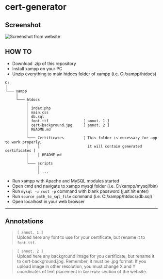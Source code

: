 # cert-generator

## Screenshot

![Screenshot from website]([https://ibb.co/9Yf5S6n](https://i.ibb.co/q14QVKB/screely-1655583722233.png))

## HOW TO

- Download .zip of this repository
- Install xampp on your PC
- Unzip everything to main htdocs folder of xampp (i.e. C:/xampp/htdocs)
```
C:
│
└─── xampp
     │  
     └─── htdocs
          │   
          │ index.php
          │ main.css
          │ db.sql
          │ font.ttf                [ annot. 1 ]
          │ cert-background.jpg     [ annot. 2 ]
          │ README.md
          │
          └─── Certificates         [ This folder is necessary for app to work properly,
          │    │                      it will contain generated certificates ]
          │    │ README.md
          │ 
          └─── scripts
               │
               │ ...
```
- Run xampp with Apache and MySQL modules started
- Open cmd and navigate to xampp mysql folder (i.e. C:/xampp/mysql/bin)
- Run `mysql -u root -p` command with blank password (just hit enter)
- Run `source path_to_sql_file` command (i.e. C:/xampp/htdocs/db.sql)
- Open localhost in your web browser
---
## Annotations

> `[ annot. 1 ]`\
> Upload here any font to use for your certificate, but rename it to `font.ttf`.

> `[ annot. 2 ]`\
> Upload here any background image for you certificate, but rename it to cert-background.jpg. Remember, it must be .jpg format. If you upload image in other resolution, you must change X and Y coordinates of text placement in `Generate` section of the website.
